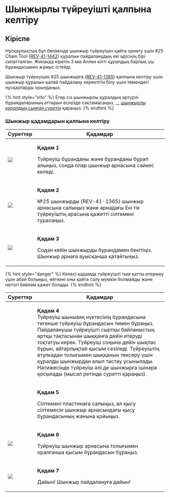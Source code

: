 # Шынжырлы түйреуішті қалпына келтіру

## Кіріспе

Нұсқаулықтың бұл бөлімінде шынжыр түйреуішін қайта орнату үшін #25 Chain Tool ([REV-41-1442](https://www.revrobotics.com/rev-41-1442/)) құралын пайдаланудың екі әдісінің бірі сипатталған. Жинаққа кіретін 3 мм Аллен кілті құралдың барлық үш бұрандасымен жұмыс істейді.

Шынжыр түйреуішін #25 шынжырға ([REV-41-1365](https://www.revrobotics.com/rev-41-1365/)) қалпына келтіру үшін шынжыр құралын қалай пайдалану керектігін білу үшін төмендегі нұсқауларды орындаңыз.

{% hint style="info" %}
Егер сіз шынжырлы құралдың әртүрлі бұрандаларының аттарын есіңізде сақтамасаңыз, __ [_шынжырлы құралдың сынған суретін_](https://github.com/hectoxor/transhitlation/blob/main/dvizhenie/sprokety-i-cepi/chain-tool/broken-reference/README.md) қараңыз.
{% endhint %}

### Шынжыр қадамдарын қалпына келтіру

| Суреттер                                                                                                                                                                                   | Қадамдар                                                                                                                                                        |
| ------------------------------------------------------------------------------------------------------------------------------------------------------------------------------------------ | --------------------------------------------------------------------------------------------------------------------------------------------------------------- |
| ![](https://2589213514-files.gitbook.io/\~/files/v0/b/gitbook-legacy-files/o/assets%2F15mm%2F-M8HeUvYNA-VVA3OyqfO%2F-M8HfLAAC9f2Q8-xdnPI%2F8.jpeg?generation=1590524995430577\&alt=media)  | <p><strong>Қадам 1</strong></p><p>Түйреуіш бұранданы және бұранданы бұрап алыңыз, сонда олар шынжыр арнасына сәйкес келеді.</p>                                 |
| ![](https://2589213514-files.gitbook.io/\~/files/v0/b/gitbook-legacy-files/o/assets%2F15mm%2F-M8HeUvYNA-VVA3OyqfO%2F-M8HfLABr\_-LAtaMM4s1%2F9.jpeg?generation=1590524995408895\&alt=media) | <p><strong>Қадам 2</strong></p><p>№25 шынжырды (REV-41-1365) шынжыр арнасына салыңыз және арнадағы Екі тік түйреуіштің арасына қажетті сілтемені туралаңыз.</p> |
| ![](https://2589213514-files.gitbook.io/\~/files/v0/b/gitbook-legacy-files/o/assets%2F15mm%2F-M8HeUvYNA-VVA3OyqfO%2F-M8HfLAC6a6OkGtRtHnJ%2F10.jpeg?generation=1590524995392102\&alt=media) | <p><strong>Қадам 3</strong></p><p>Содан кейін шынжырды бұрандамен бекітіңіз. Шынжыр арнаға ауысқанша қатайтыңыз.</p>                                            |

{% hint style="danger" %}
Келесі қадамда түйреуішті тым қатты итермеу үшін абай болыңыз, өйткені оны қайта салу мүмкін болмайды және негізгі байлам қажет болады.
{% endhint %}

| Суреттер                                                                                                                                                                                                                                                                                                                                           | **Қадамдар**                                                                                                                                                                                                                                                                                                                                                                                                                                                                                   |
| -------------------------------------------------------------------------------------------------------------------------------------------------------------------------------------------------------------------------------------------------------------------------------------------------------------------------------------------------- | ---------------------------------------------------------------------------------------------------------------------------------------------------------------------------------------------------------------------------------------------------------------------------------------------------------------------------------------------------------------------------------------------------------------------------------------------------------------------------------------------- |
| <img src="https://github.com/hectoxor/transhitlation/blob/main/dvizhenie/sprokety-i-cepi/chain-tool/https:/2589213514-files.gitbook.%20io/~/files/v0/b/gitbook-legacy-files/o/assets/-M5yw0n8IneF5-9ybLjT/-M8YJRcC-3fJjCpgwlMo/-M8kNClHmNdVvmHxGxCe/assets_15mm_-M8HeUvYNA-VVA3OyqfO_-M8HfLADOCmUwqXm4w7l_11.%20jpeg" alt="" data-size="original"> | <p><strong>Қадам 4</strong><br><strong></strong>Түйреуіш шыныаяқ нүктесінің бұрандасына тигенше түйреуіш бұрандасын төмен бұраңыз. Пайдаланушы түйреуішті сыртқы байланыстың артқы тақтасынан шыққанға дейін итеруді тоқтатуы керек. Түйреуіш соңына дейін шықпас бұрын, айтарлықтай қысым сезіледі. Түйреуіштің втулкадан толығымен шыққанын тексеру үшін құралды шынжырдан алып тастау ұсынылады. Нәтижесінде түйреуіш әлі де шынжырға ішінара қосылады (мысал ретінде суретті қараңыз).</p> |
| <img src="https://https/2589213514-files.gitbook.io/~/files/v0/b/gitbook-legacy-files/o/assets/-M5yw0n8IneF5-9ybLjT/-M8YJRcC-3fJjCpgwlMo/-M8kMkPaUGJdI-lbu7PN/image.png" alt="" data-size="original">                                                                                                                                              | <p><strong>Қадам 5</strong></p><p>Сілтемені пластинаға салыңыз, ал қысу сілтемесін шынжыр арнасындағы қысу бұрандасының жанына қойыңыз.</p>                                                                                                                                                                                                                                                                                                                                                    |
| ![](https://2589213514-files.gitbook.io/\~/files/v0/b/gitbook-legacy-files/o/assets%2F15mm%2F-M8HeUvYNA-VVA3OyqfO%2F-M8HfLAFYHsF6JXAEbX3%2F13.jpeg?generation=1590524995420480\&alt=media)                                                                                                                                                         | <p><strong>Қадам 6</strong></p><p>Түйреуіш шынжыр арнасына толығымен оралғанша қысым бұрандасын бұраңыз.</p>                                                                                                                                                                                                                                                                                                                                                                                   |
| ![](https://2589213514-files.gitbook.io/\~/files/v0/b/gitbook-legacy-files/o/assets%2F15mm%2F-M8HeUvYNA-VVA3OyqfO%2F-M8HfLAG8bvhM6Ul5ZFS%2F14.jpeg?generation=1590524995441052\&alt=media)                                                                                                                                                         | <p><strong>Қадам 7</strong></p><p>Дайын! Шынжыр пайдалануға дайын!</p>                                                                                                                                                                                                                                                                                                                                                                                                                         |
